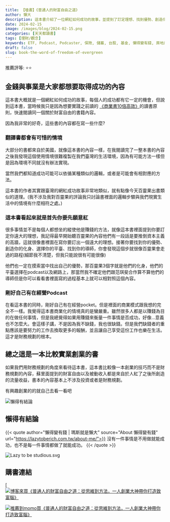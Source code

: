 ```yaml
---
title: 【嗑書】《普通人的財富自由之道》
author: 懶大
description: 這本書介紹了一位網紅如何成功的故事，並提到了訂定理想、找到優勢、創造化身、選擇平臺和尋找導師等步驟。書中強調創業技巧而非財務規劃，並提到財富自由和被動收入是紅了之後所創造的流量收益。推薦給對創業有興趣的人閱讀。
date: 2024-02-15
image: /images/blog/2024-02-15.png
categories: [天天都讀書]
tags: [理財/觀念]
keywords: ETF, Podcast, Podcaster, 保險, 儲蓄, 台股, 基金, 懶得變有錢, 房地產, 投資, 投資理財, 支出, 收入, 理財, 理財規劃, 瑪斯理財兩三事, 稅務, 總體經濟, 美股, 職涯心得, 股利收入, 複委託, 記帳, 讀書心得, 財務規劃, 財商, 貸款, 資產配置, 退休規劃, 開源節流
draft: false
slug: book-the-word-of-freedom-of-evergreen
---
```


推薦評等: ⭐⭐

## 金錢與事業是大家都想要取得成功的內容

這本書大概就是一個網紅如何成功的故事，每個人的成功都有它一定的機會，但說到這本書，當時候我只是因為想要實踐之前讀的 [《商業書10倍高效》](https://lazytoberich.com.tw/p/book-snackingto-learn-how-to-progress-you-must-learn-the-methods-of-progress-in-the-book-10x-productivity-in-business./)的讀書原則，快速閱讀同一個關於財富自由的書籍內容。

因為我非常的好奇，這些書的內容都在寫一些什麼?

### 翻譯書都會有可惜的情境

大部分的書都來自於美國，就像這本書的內容一樣，在我閱讀完了一整本書的內容之後我發現這個使用情境很難複製在我們臺灣的生活環境，因為有可能方法一樣但是因為環境不同就沒有辦法實現。

當然我們都知道成功可能可以依循某種類似的邏輯，或者是可能會有相對應的方法。

這本書的作者其實跟臺灣的網紅成功故事非常地類似，就有點像今天百靈果出書類似的道理。(我不涉及我對百靈果的評論我只討論書裡面的邏輯步驟與我們現實生活中的情境有什麼相符之處。)

### 這本書看起來就是首先你要先願意紅

很多事情並不是每個人都想坐的縱使他是賺錢的方法，就像這本書裡面提到你要訂定你遠大的理想，我記得最早開始聽百靈果的內容他們有一段話是要推倒資本主義的高牆，這就很像書裡面在寫你要訂出一個遠大的理想。接著你要找到你的優勢、創造你的化身、選擇你的平臺、找到你的導師，你會發現這個步就很像百靈果會走過的路程(細節我不清楚，但我只能說很有可能很像)

他們也一定在摸索當中找出自己的優勢，那百靈果3個字就是他們的化身，他們的平臺選擇在podcast以及網路上，那當然我不確定他們跟范琪斐合作算不算他們的導師但是你可以看看書裡面寫的過程基本上就可以相對照這個內容。

### 剛好自己有在經營Podcast

在看這本書的同時，剛好自己有在經營pocket。但是裡面的商業模式跟我想的完全不一樣。我覺得這本書商業化的情境真的是蠻嚴重。雖然很多人都是以賺錢為目的在做任何事情，但是我總覺得如果用賺錢來衡量一件事情是否成功，好像…意義也不怎麼大。會這樣子講，不是因為我不缺錢，我也很缺錢。但是我們缺錢者的重點應該是要努力的工作去換取更多的報酬，並且讓自己享受這份工作也樂在生活。這才是財務規劃的根本。

## 總之這是一本比較實業創業的書

如果我們用財務規劃的角度來看待這本書，這本書比較像一本創業的技巧而不是財務規劃的內容，蘇里面提到的財富自由以及被動收入都是來自於人紅了之後所創造的流量收益，書本的內容基本上不涉及投資或者是財務規劃。

有興趣創業的的就自己去看一看吧

![懶得有結論](/images/blog/lazytobeconclude.svg)
## 懶得有結論

{{< quote author="懶得變有錢 | 瑪斯就是懶大" source="About 懶得變有錢" url="https://lazytoberich.com.tw/about-me/">}}
沒有一件事情是不用做就能成功，也不是每一件事情都做了就能成功。
{{< /quote >}}

![Lazy to be studious.svg](Lazy_to_be_studious.svg)
## 購書連結
[[![博客來買《普通人的財富自由之道：從思維到方法，一人創業大神帶你打造致富腦》](books.png)](https://www.books.com.tw/exep/assp.php/shamangels/products/0010914697?utm_source=shamangels&utm_medium=ap-books&utm_content=recommend&utm_campaign=ap-202406)

[![推薦到momo買《普通人的財富自由之道：從思維到方法，一人創業大神帶你打造致富腦》](momobooks.png)](https://www.momoshop.com.tw/goods/GoodsDetail.jsp?i_code=9748520&Area=search&oid=1_1&cid=index&kw=%E6%99%AE%E9%80%9A%E4%BA%BA%E7%9A%84%E8%B2%A1%E5%AF%8C%E8%87%AA%E7%94%B1%E4%B9%8B%E9%81%93&memid=6000021729&cid=apuad&oid=1&osm=league)
